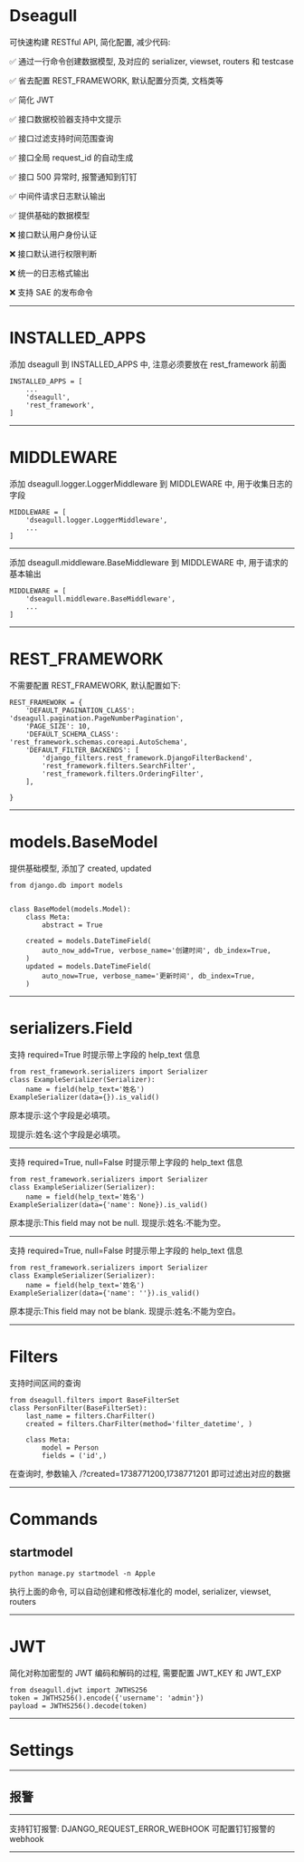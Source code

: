 # Dseagull

可快速构建 RESTful API, 简化配置, 减少代码:

✅ 通过一行命令创建数据模型, 及对应的 serializer, viewset, routers 和 testcase

✅ 省去配置 REST_FRAMEWORK, 默认配置分页类, 文档类等

✅ 简化 JWT

✅ 接口数据校验器支持中文提示

✅ 接口过滤支持时间范围查询

✅ 接口全局 request_id 的自动生成

✅ 接口 500 异常时, 报警通知到钉钉

✅ 中间件请求日志默认输出

✅ 提供基础的数据模型

❌ 接口默认用户身份认证

❌ 接口默认进行权限判断

❌ 统一的日志格式输出

❌ 支持 SAE 的发布命令

---

# INSTALLED_APPS

添加 dseagull 到 INSTALLED_APPS 中, 注意必须要放在 rest_framework 前面

```
INSTALLED_APPS = [
    ...
    'dseagull',
    'rest_framework',
]
```

---

# MIDDLEWARE

添加 dseagull.logger.LoggerMiddleware 到 MIDDLEWARE 中, 用于收集日志的字段

```
MIDDLEWARE = [
    'dseagull.logger.LoggerMiddleware',
    ...
]
```

---

添加 dseagull.middleware.BaseMiddleware 到 MIDDLEWARE 中, 用于请求的基本输出

```
MIDDLEWARE = [
    'dseagull.middleware.BaseMiddleware',
    ...
]
```

---

# REST_FRAMEWORK

不需要配置 REST_FRAMEWORK, 默认配置如下:

```
REST_FRAMEWORK = {
    'DEFAULT_PAGINATION_CLASS': 'dseagull.pagination.PageNumberPagination',
    'PAGE_SIZE': 10,
    'DEFAULT_SCHEMA_CLASS': 'rest_framework.schemas.coreapi.AutoSchema',
    'DEFAULT_FILTER_BACKENDS': [
        'django_filters.rest_framework.DjangoFilterBackend',
        'rest_framework.filters.SearchFilter',
        'rest_framework.filters.OrderingFilter',
    ],
    
}
```

---

# models.BaseModel

提供基础模型, 添加了 created, updated

    from django.db import models
    
    
    class BaseModel(models.Model):
        class Meta:
            abstract = True
    
        created = models.DateTimeField(
            auto_now_add=True, verbose_name='创建时间', db_index=True,
        )
        updated = models.DateTimeField(
            auto_now=True, verbose_name='更新时间', db_index=True,
        )

---

# serializers.Field

支持 required=True 时提示带上字段的 help_text 信息

    from rest_framework.serializers import Serializer
    class ExampleSerializer(Serializer):
        name = field(help_text='姓名')
    ExampleSerializer(data={}).is_valid()

原本提示:这个字段是必填项。

现提示:姓名:这个字段是必填项。

---

支持 required=True, null=False 时提示带上字段的 help_text 信息

    from rest_framework.serializers import Serializer
    class ExampleSerializer(Serializer):
        name = field(help_text='姓名')
    ExampleSerializer(data={'name': None}).is_valid()

原本提示:This field may not be null.
现提示:姓名:不能为空。

---

支持 required=True, null=False 时提示带上字段的 help_text 信息

    from rest_framework.serializers import Serializer
    class ExampleSerializer(Serializer):
        name = field(help_text='姓名')
    ExampleSerializer(data={'name': ''}).is_valid()

原本提示:This field may not be blank.
现提示:姓名:不能为空白。

---

# Filters

支持时间区间的查询

    from dseagull.filters import BaseFilterSet
    class PersonFilter(BaseFilterSet):
        last_name = filters.CharFilter()
        created = filters.CharFilter(method='filter_datetime', )
    
        class Meta:
            model = Person
            fields = ('id',)

在查询时, 参数输入 /?created=1738771200,1738771201 即可过滤出对应的数据

---

# Commands

## startmodel

    python manage.py startmodel -n Apple

执行上面的命令, 可以自动创建和修改标准化的 model, serializer, viewset, routers

---

# JWT

简化对称加密型的 JWT 编码和解码的过程, 需要配置 JWT_KEY 和 JWT_EXP

    from dseagull.djwt import JWTHS256
    token = JWTHS256().encode({'username': 'admin'})
    payload = JWTHS256().decode(token)

---

# Settings

---

## 报警

---
支持钉钉报警: DJANGO_REQUEST_ERROR_WEBHOOK 可配置钉钉报警的 webhook

---




